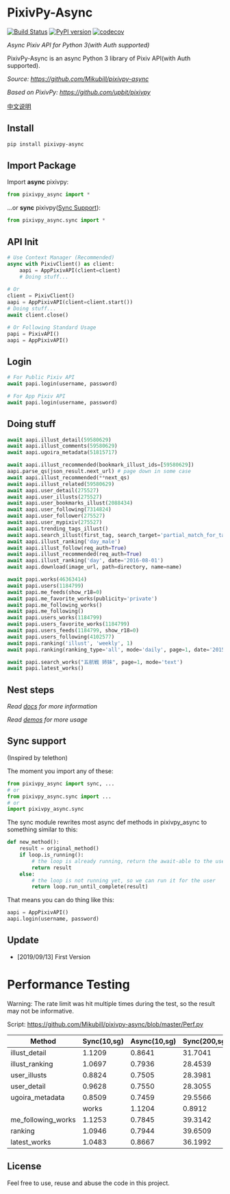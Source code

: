 PixivPy-Async 
======

[![Build Status](https://travis-ci.org/Mikubill/pixivpy-async.svg)](https://travis-ci.org/Mikubill/pixivpy-async) [![PyPI version](https://badge.fury.io/py/PixivPy-Async.svg)](https://badge.fury.io/py/PixivPy-Async) [![codecov](https://codecov.io/gh/Mikubill/pixivpy-async/branch/master/graph/badge.svg)](https://codecov.io/gh/Mikubill/pixivpy-async)

_Async Pixiv API for Python 3(with Auth supported)_

PixivPy-Async is an async Python 3 library of Pixiv API(with Auth supported).

_Source: https://github.com/Mikubill/pixivpy-async_

_Based on PixivPy: https://github.com/upbit/pixivpy_

[中文说明](https://github.com/Mikubill/pixivpy-async/blob/master/README.zh-cn.md)

## Install

```bash
pip install pixivpy-async
```

## Import Package

Import **async** pixivpy:

```python
from pixivpy_async import *
```

...or **sync** pixivpy([Sync Support](https://github.com/Mikubill/pixivpy-async#sync-support)):
```python
from pixivpy_async.sync import *

```

## API Init

```python
# Use Context Manager (Recommended)
async with PixivClient() as client:
    aapi = AppPixivAPI(client=client)
    # Doing stuff...
    
# Or
client = PixivClient()
aapi = AppPixivAPI(client=client.start())
# Doing stuff...
await client.close()

# Or Following Standard Usage
papi = PixivAPI()
aapi = AppPixivAPI()
```

## Login

```python
# For Public Pixiv API
await papi.login(username, password)

# For App Pixiv API
await papi.login(username, password)
```

## Doing stuff

```python
await aapi.illust_detail(59580629)
await aapi.illust_comments(59580629)
await aapi.ugoira_metadata(51815717)

await aapi.illust_recommended(bookmark_illust_ids=[59580629])
aapi.parse_qs(json_result.next_url) # page down in some case
await aapi.illust_recommended(**next_qs)
await aapi.illust_related(59580629)
await aapi.user_detail(275527)
await aapi.user_illusts(275527)
await aapi.user_bookmarks_illust(2088434)
await aapi.user_following(7314824)
await aapi.user_follower(275527)
await aapi.user_mypixiv(275527)
await aapi.trending_tags_illust()
await aapi.search_illust(first_tag, search_target='partial_match_for_tags')
await aapi.illust_ranking('day_male')
await aapi.illust_follow(req_auth=True)
await aapi.illust_recommended(req_auth=True)
await aapi.illust_ranking('day', date='2016-08-01')
await aapi.download(image_url, path=directory, name=name)

await papi.works(46363414)
await papi.users(1184799)
await papi.me_feeds(show_r18=0)
await papi.me_favorite_works(publicity='private')
await papi.me_following_works()
await papi.me_following()
await papi.users_works(1184799)
await papi.users_favorite_works(1184799)
await papi.users_feeds(1184799, show_r18=0)
await papi.users_following(4102577)
await papi.ranking('illust', 'weekly', 1)
await papi.ranking(ranking_type='all', mode='daily', page=1, date='2015-05-01')

await papi.search_works("五航戦 姉妹", page=1, mode='text')
await papi.latest_works()
```

## Nest steps

_Read [docs](https://github.com/upbit/pixivpy/wiki) for more information_

_Read [demos](https://github.com/Mikubill/pixivpy-async/tree/master/demo) for more usage_


## Sync support

(Inspired by telethon)

The moment you import any of these:

```python
from pixivpy_async import sync, ...
# or
from pixivpy_async.sync import ...
# or
import pixivpy_async.sync
```

The sync module rewrites most async def methods in pixivpy_async to something similar to this:

```python
def new_method():
    result = original_method()
    if loop.is_running():
        # the loop is already running, return the await-able to the user
        return result
    else:
        # the loop is not running yet, so we can run it for the user
        return loop.run_until_complete(result)
```

That means you can do thing like this:

```python
aapi = AppPixivAPI()
aapi.login(username, password)
```

## Update

* [2019/09/13] First Version 

# Performance Testing

Warning: The rate limit was hit multiple times during the test, so the result may not be informative.

Script: https://github.com/Mikubill/pixivpy-async/blob/master/Perf.py


| Method | Sync(10,sg)  |  Async(10,sg)   |  Sync(200,sg)  |  Async(200,sg)   |  Sync(500,jp)  |  Async(500,jp)   |  
| ----  | ----  |  ----  | ----  |  ----  |  ----  |  ----  | 
 |  illust_detail  | 1.1209 | 0.8641 | 31.7041 | 2.4580 |6.2178 | 0.6400 |
 | illust_ranking  | 1.0697 | 0.7936 | 28.4539 | 2.0693 |6.4046 | 0.6119 |
 |   user_illusts  | 0.8824 | 0.7505 | 28.3981 | 1.8199 |7.6093 | 1.5266 |
 |    user_detail  | 0.9628 | 0.7550 | 28.3055 | 1.7738 |6.6759 | 0.5952 |
 | ugoira_metadata | 0.8509 | 0.7459 | 29.5566 | 2.2331 |6.5155 | 0.7577 |
    | works           | 1.1204 | 0.8912 | 32.2068 | 2.8513 |13.3074| 0.8619|
 | me_following_works | 1.1253 | 0.7845 | 39.3142 | 2.2785 |24.2693|2.0835|
 | ranking             | 1.0946 | 0.7944 | 39.6509 | 2.6548 |21.4119|3.2805|
 | latest_works        | 1.0483 | 0.8667 | 36.1992 | 2.5066 |17.3502|2.7029|


<!-- 

(10,sg): https://img.vim-cn.com/4d/58f39562561685b4f8f930a5fb1f07f2318158 

(200,sg): https://img.vim-cn.com/d7/65f1f5989ad348af668c6da15c2abd9b1e65ca

(500,jp): https://cfp.vim-cn.com/cbf2y

-->

## License

Feel free to use, reuse and abuse the code in this project.
